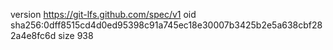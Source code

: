 version https://git-lfs.github.com/spec/v1
oid sha256:0dff8515cd4d0ed95398c91a745ec18e30007b3425b2e5a638cbf282a4e8fc6d
size 938
